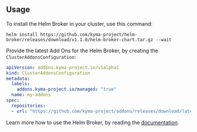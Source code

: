 ## Usage

To install the Helm Broker in your cluster, use this command:

```
helm install https://github.com/kyma-project/helm-broker/releases/download/v1.1.0/helm-broker-chart.tar.gz --wait
```

Provide the latest Add Ons for the Helm Broker, by creating the `ClusterAddonsConfiguration`:

```yaml
apiVersion: addons.kyma-project.io/v1alpha1
kind: ClusterAddonsConfiguration
metadata:
  labels:
    addons.kyma-project.io/managed: "true"
  name: my-addons
spec:
  repositories:
  - url: "https://github.com/kyma-project/addons/releases/download/latest/index.yaml"
```

Learn more how to use the Helm Broker, by reading the [documentation](https://github.com/kyma-project/helm-broker/blob/v1.1.0/README.md#table-of-contents).
